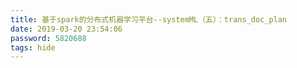 ```yaml
---
title: 基于spark的分布式机器学习平台--systemML（五）：trans_doc_plan
date: 2019-03-20 23:54:06
password: 5820688
tags: hide
---
```

